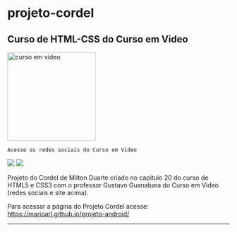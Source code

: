 # projeto-cordel
  ## Curso de HTML-CSS do Curso em Video


 <a href="https://www.cursoemvideo.com/" target="_blank"><img src="https://user-images.githubusercontent.com/81307784/143489415-8bd6aa57-cdfa-4e45-b911-3baeeca238b8.png" alt="curso em video" width="200"></a> 
 
    Acesse as redes sociais do Curso em Video
<a href="https://www.instagram.com/cursoemvideo/?hl=pt-br" target="_blank"><img src="https://img.shields.io/badge/-Instagram-%23E4405F?style=for-the-badge&logo=instagram&logoColor=white" target="_blank"></a>
<a href="https://www.youtube.com/c/CursoemV%C3%ADdeo" target="_blank"><img src="https://img.shields.io/badge/YouTube-FF0000?style=for-the-badge&logo=youtube&logoColor=white" target="_blank"></a>

Projeto do Cordel de Milton Duarte criado no capitulo 20 do curso de HTML5 e CSS3 com o professor Gustavo Guanabara do Curso em Video (redes sociais e site acima).

Para acessar a página do Projeto Cordel acesse:
https://marioarl.github.io/projeto-android/

*** 
